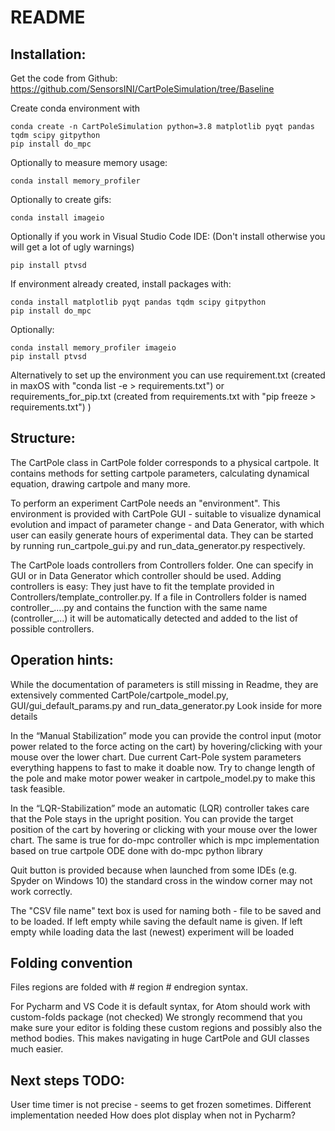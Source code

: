 # README


## Installation:

Get the code from Github: https://github.com/SensorsINI/CartPoleSimulation/tree/Baseline

Create conda environment with 

	conda create -n CartPoleSimulation python=3.8 matplotlib pyqt pandas tqdm scipy gitpython
    pip install do_mpc

Optionally to measure memory usage:

    conda install memory_profiler

Optionally to create gifs:

    conda install imageio

Optionally if you work in Visual Studio Code IDE:
(Don't install otherwise you will get a lot of ugly warnings)

    pip install ptvsd

If environment already created, install packages with:

    conda install matplotlib pyqt pandas tqdm scipy gitpython
    pip install do_mpc

Optionally:

    conda install memory_profiler imageio
    pip install ptvsd
 
Alternatively to set up the environment you can use
requirement.txt (created in maxOS with "conda list -e > requirements.txt")
or
requirements_for_pip.txt (created from requirements.txt with "pip freeze > requirements.txt")
)

## Structure:

The CartPole class in CartPole folder corresponds to a physical cartpole.
It contains methods for setting cartpole parameters, calculating dynamical equation, drawing cartpole and many more.

To perform an experiment CartPole needs an "environment". This environment is provided with CartPole GUI - suitable to visualize dynamical evolution and impact of parameter change -
and Data Generator, with which user can easily generate hours of experimental data. 
  They can be started by running run_cartpole_gui.py and run_data_generator.py respectively.

The CartPole loads controllers from Controllers folder.
One can specify in GUI or in Data Generator which controller should be used.
Adding controllers is easy:
They just have to fit the template provided in Controllers/template_controller.py.
If a file in Controllers folder is named controller_....py and contains the function with the same name (controller_...)
it will be automatically detected and added to the list of possible controllers.

## Operation hints:
  
While the documentation of parameters is still missing in Readme,
they are extensively commented CartPole/cartpole_model.py, GUI/gui_default_params.py and run_data_generator.py
Look inside for more details

In the “Manual Stabilization” mode you can provide the control input (motor power related to the force acting on the cart)
by hovering/clicking with your mouse over the lower chart.
Due current Cart-Pole system parameters everything happens to fast to make it doable now.
Try to change length of the pole and make motor power weaker in cartpole_model.py to make this task feasible.

In the “LQR-Stabilization” mode an automatic (LQR) controller takes care that the Pole stays in the upright position.
You can provide the target position of the cart by hovering or clicking with your mouse over the lower chart.
The same is true for do-mpc controller which is mpc implementation based on true cartpole ODE
done with do-mpc python library

Quit button is provided
because when launched from some IDEs (e.g. Spyder on Windows 10)
the standard cross in the window corner may not work correctly.

The "CSV file name" text box is used for naming both - file to be saved and to be loaded.
If left empty while saving the default name is given.
If left empty while loading data the last (newest) experiment will be loaded

## Folding convention
Files regions are folded with # region # endregion syntax.

For Pycharm and VS Code it is default syntax, for Atom should work with custom-folds package (not checked)
We strongly recommend that you make sure your editor is folding
these custom regions and possibly also the method bodies.
This makes navigating in huge CartPole and GUI classes much easier.


## Next steps TODO:
User time timer is not precise - seems to get frozen sometimes. Different implementation needed
How does plot display when not in Pycharm?

